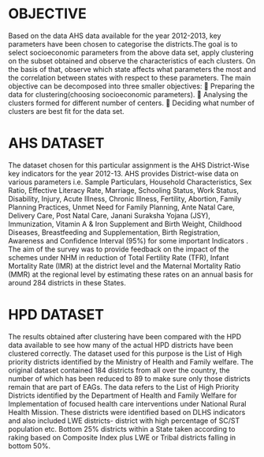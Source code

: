 # OBJECTIVE

Based on the data AHS data available for the year 2012-2013, key
parameters have been chosen to categorise the districts.The goal is to
select socioeconomic parameters from the above data set, apply clustering
on the subset obtained and observe the characteristics of each clusters. On
the basis of that, observe which state affects what parameters the most
and the correlation between states with respect to these parameters.
The main objective can be decomposed into three smaller objectives:
 Preparing the data for clustering(choosing socioeconomic
parameters).
 Analysing the clusters formed for different number of centers.
 Deciding what number of clusters are best fit for the data set.

# AHS DATASET

The dataset chosen for this particular assignment is the AHS
District-Wise key indicators for the year 2012-13.
AHS provides District-wise data on various parameters i.e. Sample
Particulars, Household Characteristics, Sex Ratio, Effective Literacy Rate,
Marriage, Schooling Status, Work Status, Disability, Injury, Acute Illness,
Chronic Illness, Fertility, Abortion, Family Planning Practices, Unmet
Need for Family Planning, Ante Natal Care, Delivery Care, Post Natal
Care, Janani Suraksha Yojana (JSY), Immunization, Vitamin A & Iron
Supplement and Birth Weight, Childhood Diseases, Breastfeeding and
Supplementation, Birth Registration, Awareness and Confidence Interval
(95%) for some important Indicators . The aim of the survey was to
provide feedback on the impact of the schemes under NHM in reduction
of Total Fertility Rate (TFR), Infant Mortality Rate (IMR) at the district
level and the Maternal Mortality Ratio (MMR) at the regional level by
estimating these rates on an annual basis for around 284 districts in these
States.

#  HPD DATASET

The results obtained after clustering have been compared with the HPD
data available to see how many of the actual HPD districts have been
clustered correctly. The dataset used for this purpose is the List of High
priority districts identified by the Ministry of Health and Family welfare.
The original dataset contained 184 districts from all over the country, the
number of which has been reduced to 89 to make sure only those districts
remain that are part of EAGs.
The data refers to the List of High Priority Districts identified by the
Department of Health and Family Welfare for Implementation of focused
health care interventions under National Rural Health Mission. These
districts were identified based on DLHS indicators and also included
LWE districts- district with high percentage of SC/ST population etc.
Bottom 25% districts within a State taken according to raking based on
Composite Index plus LWE or Tribal districts falling in bottom 50%.
